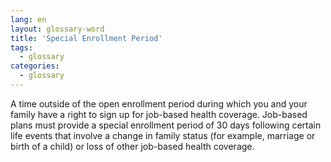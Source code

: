 ```yaml
---
lang: en
layout: glossary-word
title: 'Special Enrollment Period'
tags:
  - glossary
categories:
  - glossary
---
```

A time outside of the open enrollment period during which you and your family have a right to sign up for job-based health coverage. Job-based plans must provide a special enrollment period of 30 days following certain life events that involve a change in family status (for example, marriage or birth of a child) or loss of other job-based health coverage.
